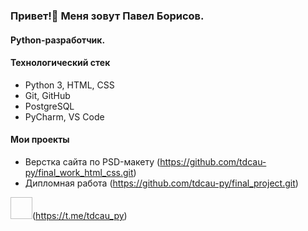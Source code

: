 ### Привет!👋 Меня зовут Павел Борисов.
#### Python-разработчик.

#### Технологический стек
* Python 3, HTML, CSS
* Git, GitHub
* PostgreSQL
* PyCharm, VS Code

#### Мои проекты
- Верстка сайта по PSD-макету (https://github.com/tdcau-py/final_work_html_css.git)
- Дипломная работа (https://github.com/tdcau-py/final_project.git)

<img href="https://github.com/tdcau-py/tdcau-py/blob/main/img/telegram.svg" width="35" height="35">(https://t.me/tdcau_py)

